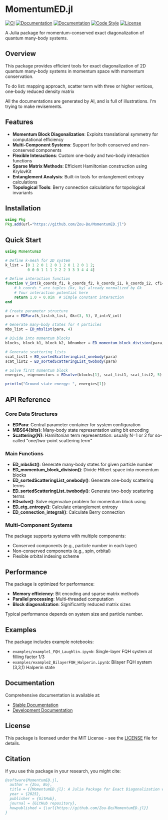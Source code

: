 # MomentumED.jl

[![CI](https://github.com/Zou-Bo/MomentumED.jl/workflows/CI/badge.svg)](https://github.com/Zou-Bo/MomentumED.jl/actions/workflows/CI.yml)
[![Documentation](https://img.shields.io/badge/docs-stable-blue.svg)](https://Zou-Bo.github.io/MomentumED.jl/stable)
[![Documentation](https://img.shields.io/badge/docs-dev-blue.svg)](https://Zou-Bo.github.io/MomentumED.jl/dev)
[![Code Style](https://img.shields.io/badge/code%20style-blue-4495d1.svg)](https://github.com/JuliaFormatter/JuliaFormatter.jl)
[![License](https://img.shields.io/badge/license-MIT-green.svg)](LICENSE)

A Julia package for momentum-conserved exact diagonalization of quantum many-body systems.

## Overview

This package provides efficient tools for exact diagonalization of 2D quantum many-body systems in momentum space with momentum conservation.

To do list: mapping approach, scatter term with three or higher vertices, one-body reduced density matrix

All the documentations are generated by AI, and is full of illustrations. I'm trying to make revisements.


## Features

- **Momentum Block Diagonalization**: Exploits translational symmetry for computational efficiency
- **Multi-Component Systems**: Support for both conserved and non-conserved components
- **Flexible Interactions**: Custom one-body and two-body interaction functions
- **Sparse Matrix Methods**: Efficient Hamiltonian construction using KrylovKit
- **Entanglement Analysis**: Built-in tools for entanglement entropy calculations
- **Topological Tools**: Berry connection calculations for topological invariants

## Installation

```julia
using Pkg
Pkg.add(url="https://github.com/Zou-Bo/MomentumED.jl")
```

## Quick Start

```julia
using MomentumED

# Define k-mesh for 2D system
k_list = [0 1 2 0 1 2 0 1 2 0 1 2 0 1 2;
          0 0 0 1 1 1 2 2 2 3 3 3 4 4 4]

# Define interaction function
function V_int(k_coords_f1, k_coords_f2, k_coords_i1, k_coords_i2, cf1=1, cf2=1, ci1=1, ci2=1)
    # k_coords_* are tuples (kx, ky) already normalized by Gk
    # Your interaction potential here
    return 1.0 + 0.0im  # Simple constant interaction
end

# Create parameter structure
para = EDPara(k_list=k_list, Gk=(3, 5), V_int=V_int)

# Generate many-body states for 4 particles
mbs_list = ED_mbslist(para, 4)

# Divide into momentum blocks
blocks, block_k1, block_k2, k0number = ED_momentum_block_division(para, mbs_list)

# Generate scattering lists
scat_list1 = ED_sortedScatteringList_onebody(para)
scat_list2 = ED_sortedScatteringList_twobody(para)

# Solve first momentum block
energies, eigenvectors = EDsolve(blocks[1], scat_list1, scat_list2, 5)

println("Ground state energy: ", energies[1])
```

## API Reference

### Core Data Structures

- **EDPara**: Central parameter container for system configuration
- **MBS64{bits}**: Many-body state representation using bit encoding
- **Scattering{N}**: Hamiltonian term representation: usually N=1 or 2 for so-called "one/two-point scattering term"

### Main Functions

- **ED_mbslist()**: Generate many-body states for given particle number
- **ED_momentum_block_division()**: Divide Hilbert space into momentum blocks
- **ED_sortedScatteringList_onebody()**: Generate one-body scattering terms
- **ED_sortedScatteringList_twobody()**: Generate two-body scattering terms
- **EDsolve()**: Solve eigenvalue problem for momentum block using 
- **ED_etg_entropy()**: Calculate entanglement entropy
- **ED_connection_integral()**: Calculate Berry connection

### Multi-Component Systems

The package supports systems with multiple components:
- Conserved components (e.g., particle number in each layer)
- Non-conserved components (e.g., spin, orbital)
- Flexible orbital indexing scheme

## Performance

The package is optimized for performance:
- **Memory efficiency**: Bit encoding and sparse matrix methods
- **Parallel processing**: Multi-threaded computation
- **Block diagonalization**: Significantly reduced matrix sizes

Typical performance depends on system size and particle number.

## Examples

The package includes example notebooks:
- `examples/example1_FQH_Laughlin.ipynb`: Single-layer FQH system at filling factor 1/3
- `examples/example2_BilayerFQH_Halperin.ipynb`: Bilayer FQH system (3,3,1) Halperin state

## Documentation

Comprehensive documentation is available at:
- [Stable Documentation](https://Zou-Bo.github.io/MomentumED.jl/stable)
- [Development Documentation](https://Zou-Bo.github.io/MomentumED.jl/dev)

## License

This package is licensed under the MIT License - see the [LICENSE](LICENSE) file for details.

## Citation

If you use this package in your research, you might cite:

```bibtex
@software{MomentumED.jl,
  author = {Zou, Bo},
  title = {{MomentumED.jl}: A Julia Package for Exact Diagonalization with Momentum Conservation},
  year = {2025},
  publisher = {GitHub},
  journal = {GitHub repository},
  howpublished = {\url{https://github.com/Zou-Bo/MomentumED.jl}}
}
```